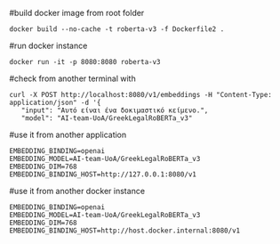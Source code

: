#build docker image from root folder

```
docker build --no-cache -t roberta-v3 -f Dockerfile2 .
```
#run docker instance
```
docker run -it -p 8080:8080 roberta-v3 
```

#check from another terminal with
 ```
curl -X POST http://localhost:8080/v1/embeddings -H "Content-Type: application/json" -d '{
    "input": "Αυτό είναι ένα δοκιμαστικό κείμενο.",
    "model": "AI-team-UoA/GreekLegalRoBERTa_v3"
```

#use it from another application
```
EMBEDDING_BINDING=openai
EMBEDDING_MODEL=AI-team-UoA/GreekLegalRoBERTa_v3
EMBEDDING_DIM=768
EMBEDDING_BINDING_HOST=http://127.0.0.1:8080/v1
```
#use it from another docker instance
```
EMBEDDING_BINDING=openai
EMBEDDING_MODEL=AI-team-UoA/GreekLegalRoBERTa_v3
EMBEDDING_DIM=768
EMBEDDING_BINDING_HOST=http://host.docker.internal:8080/v1
```